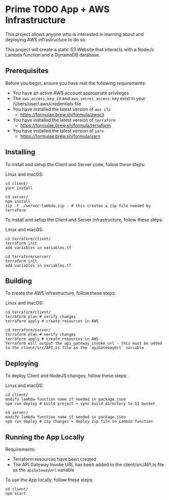 # Prime TODO App + AWS Infrastructure

This project allows anyone who is interested in learning about and deploying AWS infrastructure to do so.

This project will create a static S3 Website that interacts with a NodeJs Lambda function and a DynamoDB database.

## Prerequisites

Before you begin, ensure you have met the following requirements:

* You have an active AWS account appropriate privileges
* The `aws_access_key_id` and `aws_secret_access_key` exist in your /Users/user/.aws/credentials file
* You have installed the latest version of `aws cli`
  - <https://formulae.brew.sh/formula/awscli>
* You have installed the latest version of `terraform`
  - <https://formulae.brew.sh/formula/terraform>
* You have installed the latest version of `yarn`
  - <https://formulae.brew.sh/formula/yarn>

## Installing

To install and setup the Client and Server code, follow these steps:

Linux and macOS:
```
cd client/
yarn install

cd server/
npm install
zip -r ./server-lambda.zip . # this creates a zip file needed by terraform
```

To install and setup the Client and Server Infrastructure, follow these steps:

Linux and macOS:
```
cd terraform/client/
terraform init
add variables in variables.tf

cd terraform/server/
terraform init
add variables in variables.tf
```

## Building

To create the AWS infrastructure, follow these steps:

Linux and macOS:
```
cd terraform/client/
terraform plan # verify changes
terraform apply # create resources in AWS

cd terraform/server/
terraform plan # verify changes
terraform apply # create resources in AWS
Terraform will output the api_gateway_invoke_url - this must be added to the client/src/API.ts file as the `apiGatewayUrl` variable
```

## Deploying

To deploy Client and NodeJS changes, follow these steps:

Linux and macOS:
```
cd client/
modify lambda function name if needed in package.json
npm run deploy # build project + sync build directory to S3 bucket

cd server/
modify lambda function name if needed in package.json
npm run deploy # zip changes + deploy zip file to Lambda function
```

## Running the App Locally

Requirements:

* Terraform resources have been created
* The API Gateway Invoke URL has been added to the client/src/API.ts file as the `apiGatewayUrl` variable

To use the App locally, follow these steps:

```
cd client/
npm start
```
